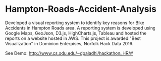 # Hampton-Roads-Accident-Analysis
Developed a visual reporting system to identify key reasons for Bike Accidents in Hampton Roads area. A reporting system is developed using Google Maps, GeoJson, D3.js, HighCharts.js, Tableau and hosted the reports on a website hosted in AWS.
This project is awarded "Best Visualization" in Dominion Enterpises, Norfolk Hack Data 2016.

See Demo: http://www.cs.odu.edu/~dpaladhi/hackathon_HR/#
